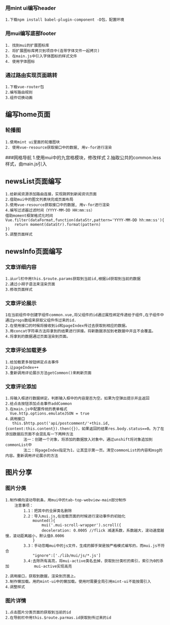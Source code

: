 ### 用mint ui编写header
    1.下载npm install babel-plugin-component -D包，配置环境

### 用mui编写底部footer
    1. 找到mui的扩展图标库
    2. 将扩展图标库拷贝到项目中(连带字体文件一起拷贝)
    3. 在main.js中引入字体图标的样式文件
    4. 使用字体图标

### 通过路由实现页面跳转
    1.下载vue-router包
    2.编写路由规则
    3.组件切换动画


## 编写home页面
### 轮播图
    1.使用mint ui里面的轮播图块
    2. 使用vue-resource获取接口中的数据, 用v-for进行渲染
###网格导航
    1.使用mui中的九宫格模块，修改样式
    2.抽取公共的common.less样式，由main.js引入
 
## newsList页面编写
    1.给新闻资源添加路由连接，实现跳转到新闻资讯页面
    2.借助mui中的图文列表块完成页面布局
    3.使用vue-resource获取接口中的数据, 用v-for进行渲染
    4.编写过滤器过滤时间（YYYY-MM-DD HH:mm:ss）
    借助moment框架格式化时间
    Vue.filter(dataFormat,function(dataStr,pattern='YYYY-MM-DD hh:mm:ss'){
        return moment(dataStr).format(pattern)
    })
    5.调整页面样式

## newsInfo页面编写
### 文章详细内容 
    1.从url栏中用this.$route.params获取到当前id,根据id获取到当前的数据
    2.通过小胡子语法来渲染页面
    3.修改页面样式
### 文章评论展示
    1在当前组件中创建字组件common.vue,将父组件的id通过属性绑定传递给子组件,在子组件中通过props数组来获取父组件传过来的id.
    2.在使用接口的时候将接收到id和pageIndex传过去获取到相应的数据。
    3.用concat字符串方法将拿到的结果进行拼接。将新数据添加到老数据中并且不会覆盖。
    4.将拿到的数据通过页面渲染到页面。

### 文章评论加载更多
    1.给加载更多按钮绑定点击事件
    2.让pageIndex++
    3.重新调用评论展示方法getCommon()来刷新页面

### 文章评论添加
    1.将输入框进行数据绑定。判断输入框中的内容是否为空。如果为空弹出提示并且返回
    2.给点击按钮添加点击事件addCommon
    3.在main.js中配置传统的表单格式
      Vue.http.options.emulateJSON = true
    4.调用接口
       this.$http.post('api/postcomment/'+this.id,{content:this.content}).then({})，如果返回的结果res.body.status==0。为了在添加数据后页面不会混乱有一下两种方法
            法一：创建一个对象，将添加的数据放入对象中。通过unshift将对象追加到commonList中
            法二：将pageIndex指定为1，让其显示第一页。清空commonList的内容和msg的内容。重新调用评论展示的方法

## 图片分享
### 图片分类
    1.制作横向滚动导航条，用mui中的tab-top-webview-main部分制作
        注意事项：
            1.1：把其中的全屏类名删除
            2.2：导入mui.js,在挂载页面的时候进行滚动事件的初始化
                mounted(){
                    mui('.mui-scroll-wrapper').scroll({
                    deceleration: 0.0005 //flick 减速系数，系数越大，滚动速度越慢，滚动距离越小，默认值0.0006
                }
            3.3：手动忽略mui中的js文件，生成的脚手架是按严格模式编写的，而mui.js不符合
                "ignore":['./lib/mui/js/*.js']
            3.4:去除所有高亮，将mui-active类名去掉，获取到分类栏的索引，索引为0的添加           mui-active实现高亮

    2.调用接口，获取到数据，渲染到页面上。
    3.制作懒加载。用的mint-ui中的懒加载。使用时需要全局引用mint-ui不能按需引入
    4.调整样式

### 图片详情
    1.点击图片分类页面的获取到当前的id
    2.在导航栏中用this.$route.parmas.id获取到传过来的id